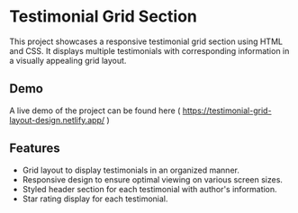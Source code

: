 # Testimonial Grid Section
This project showcases a responsive testimonial grid section using HTML and CSS. It displays multiple testimonials with corresponding information in a visually appealing grid layout.
## Demo
A live demo of the project can be found here ( https://testimonial-grid-layout-design.netlify.app/ )
## Features 
* Grid layout to display testimonials in an organized manner.
* Responsive design to ensure optimal viewing on various screen sizes.
* Styled header section for each testimonial with author's information.
* Star rating display for each testimonial.

